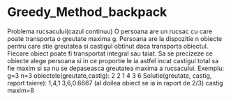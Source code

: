 # Greedy_Method_backpack
Problema rucsacului(cazul continuu)
O persoana are un rucsac cu care poate transporta o greutate maxima g. Persoana are la dispozitie n obiecte pentru care stie greutatea si castigul obtinut daca transporta obiectul. Fiecare obiect poate fi transportat integral sau taiat. Sa se precizeze ce obiecte alege persoana si in ce proportie le ia astfel incat castigul total sa fie maxim si sa nu se depaseasca greutatea maxima a rucsacului.
Exemplu:
g=3 n=3
obiectele(greutate,castig):
2 2
1 4
3 6
Solutie(greutate, castig, raport taiere):
1,4,1
3,6,0.6667 (al doilea obiect se ia in raport de 2/3)
castig maxim=8 
